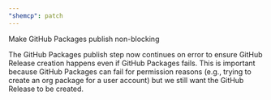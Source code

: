```yaml
---
"shemcp": patch
---
```


Make GitHub Packages publish non-blocking

The GitHub Packages publish step now continues on error to ensure GitHub Release creation happens even if GitHub Packages fails. This is important because GitHub Packages can fail for permission reasons (e.g., trying to create an org package for a user account) but we still want the GitHub Release to be created.